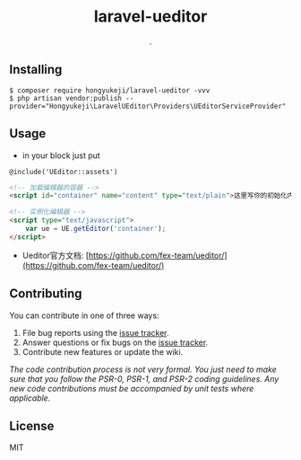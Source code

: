 <h1 align="center"> laravel-ueditor </h1>

<p align="center"> .</p>


## Installing

```shell
$ composer require hongyukeji/laravel-ueditor -vvv
$ php artisan vendor:publish --provider="Hongyukeji\LaravelUEditor\Providers\UEditorServiceProvider"
```

## Usage

- in your <head> block just put

```
@include('UEditor::assets')
```

```html
<!-- 加载编辑器的容器 -->
<script id="container" name="content" type="text/plain">这里写你的初始化内容</script>

<!-- 实例化编辑器 -->
<script type="text/javascript">
    var ue = UE.getEditor('container');
</script>
```

- Ueditor官方文档: [https://github.com/fex-team/ueditor/](https://github.com/fex-team/ueditor/)

## Contributing

You can contribute in one of three ways:

1. File bug reports using the [issue tracker](https://github.com/hongyukeji/laravel-ueditor/issues).
2. Answer questions or fix bugs on the [issue tracker](https://github.com/hongyukeji/laravel-ueditor/issues).
3. Contribute new features or update the wiki.

_The code contribution process is not very formal. You just need to make sure that you follow the PSR-0, PSR-1, and PSR-2 coding guidelines. Any new code contributions must be accompanied by unit tests where applicable._

## License

MIT
